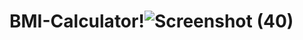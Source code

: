 # BMI-Calculator!![Screenshot (40)](https://github.com/NarendraKumarMadireddy/BMI-Calculator/assets/95516178/f3438602-fa7a-40b9-b438-bc78d4a95981)


